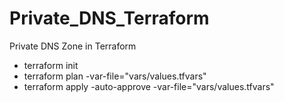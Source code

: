 # Private_DNS_Terraform
Private DNS Zone in Terraform


- terraform init
- terraform plan -var-file="vars/values.tfvars"
- terraform apply -auto-approve -var-file="vars/values.tfvars" 